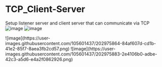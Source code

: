 # TCP_Client-Server
Setup listener server and client server that can communicate via TCP
![image](https://user-images.githubusercontent.com/105601437/202976022-deb2adc0-7d56-45c5-bd2f-ed36bb5624d0.png)
![image](https://user-images.githubusercontent.com/105601437/202975834-18e5c230-341c-4294-ab9a-7e3aa1aa0900.png)
<p>
![image](https://user-images.githubusercontent.com/105601437/202975864-84af607d-cd1b-41e2-85f7-8aea3fb2cd57.png)
![image](https://user-images.githubusercontent.com/105601437/202975883-2e4106b0-adbe-42c3-a5d6-e4a2f0862926.png)
